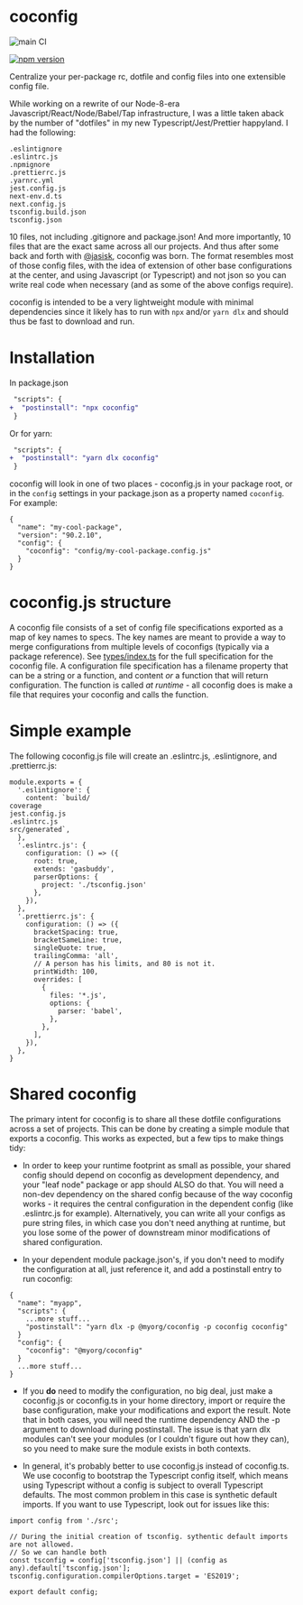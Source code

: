 # coconfig

![main CI](https://github.com/gas-buddy/coconfig/actions/workflows/npm_publish.yml/badge.svg)

[![npm version](https://badge.fury.io/js/@gasbuddy%2Fcoconfig.svg)](https://badge.fury.io/js/@gasbuddy%2Fcoconfig)

Centralize your per-package rc, dotfile and config files into one extensible config file.

While working on a rewrite of our Node-8-era Javascript/React/Node/Babel/Tap infrastructure, I was a little taken aback by the number of "dotfiles" in my new Typescript/Jest/Prettier happyland. I had the following:

```
.eslintignore
.eslintrc.js
.npmignore
.prettierrc.js
.yarnrc.yml
jest.config.js
next-env.d.ts
next.config.js
tsconfig.build.json
tsconfig.json
```

10 files, not including .gitignore and package.json! And more importantly, 10 files that are the exact same across all our projects. And thus after some back and forth with [@jasisk](/jasisk), coconfig was born. The format resembles most of those config files, with the idea of extension of other base configurations at the center, and using Javascript (or Typescript) and not json so you can write real code when necessary (and as some of the above configs require).

coconfig is intended to be a very lightweight module with minimal dependencies since it likely has to run with `npx` and/or `yarn dlx` and should thus be fast to download and run.

# Installation

In package.json

```diff
 "scripts": {
+  "postinstall": "npx coconfig"
 }
```

Or for yarn:

```diff
 "scripts": {
+  "postinstall": "yarn dlx coconfig"
 }
```

coconfig will look in one of two places - coconfig.js in your package root, or in the `config` settings in your package.json as a property named `coconfig`. For example:

```
{
  "name": "my-cool-package",
  "version": "90.2.10",
  "config": {
    "coconfig": "config/my-cool-package.config.js"
  }
}
```

# coconfig.js structure
A coconfig file consists of a set of config file specifications exported as a map of key names to specs. The key names are meant to provide a way to merge configurations from multiple levels of coconfigs (typically via a package reference). See [types/index.ts](src/types/index.ts) for the full specification for the coconfig file. A configuration file specification has a filename property that can be a string or a function, and content *or* a function that will return configuration. The function is called *at runtime* - all coconfig does is make a file that requires
your coconfig and calls the function.

# Simple example
The following coconfig.js file will create an .eslintrc.js, .eslintignore, and .prettierrc.js:

```
module.exports = {
  '.eslintignore': {
    content: `build/
coverage
jest.config.js
.eslintrc.js
src/generated`,
  },
  '.eslintrc.js': {
    configuration: () => ({
      root: true,
      extends: 'gasbuddy',
      parserOptions: {
        project: './tsconfig.json'
      },
    }),
  },
  '.prettierrc.js': {
    configuration: () => ({
      bracketSpacing: true,
      bracketSameLine: true,
      singleQuote: true,
      trailingComma: 'all',
      // A person has his limits, and 80 is not it.
      printWidth: 100,
      overrides: [
        {
          files: '*.js',
          options: {
            parser: 'babel',
          },
        },
      ],
    }),
  },
}
```

# Shared coconfig
The primary intent for coconfig is to share all these dotfile configurations across a set of projects. This can be done by creating a simple module that exports a coconfig. This works as expected, but a few tips to make things tidy:

* In order to keep your runtime footprint as small as possible, your shared config should depend on coconfig as development dependency, and your "leaf node" package or app should ALSO do that. You will need a non-dev dependency on the shared config because of the way coconfig works - it requires the central configuration in the dependent config (like .eslintrc.js for example). Alternatively, you can write all your configs as pure string files, in which case you don't need anything at runtime, but you lose some of the power of downstream minor modifications of shared configuration.

* In your dependent module package.json's, if you don't need to modify the configuration at all, just reference it, and add a postinstall entry to run coconfig:

```
{
  "name": "myapp",
  "scripts": {
    ...more stuff...
    "postinstall": "yarn dlx -p @myorg/coconfig -p coconfig coconfig"
  }
  "config": {
    "coconfig": "@myorg/coconfig"
  }
  ...more stuff...
}
```

* If you **do** need to modify the configuration, no big deal, just make a coconfig.js or coconfig.ts in your home directory, import or require the base configuration, make your modifications and export the result. Note that in both cases, you will need the runtime dependency AND the -p argument to download during postinstall. The issue is that yarn dlx modules can't see your modules (or I couldn't figure out how they can), so you need to make sure the module exists in both contexts.

* In general, it's probably better to use coconfig.js instead of coconfig.ts. We use coconfig to bootstrap the Typescript config itself, which means using Typescript without a config is subject to overall Typescript defaults. The most common problem in this case is synthetic default imports. If you want to use Typescript, look out for issues like this:

```
import config from './src';

// During the initial creation of tsconfig. sythentic default imports are not allowed.
// So we can handle both
const tsconfig = config['tsconfig.json'] || (config as any).default['tsconfig.json'];
tsconfig.configuration.compilerOptions.target = 'ES2019';

export default config;
```
